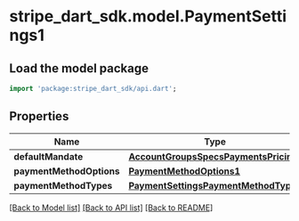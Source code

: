 # stripe_dart_sdk.model.PaymentSettings1

## Load the model package
```dart
import 'package:stripe_dart_sdk/api.dart';
```

## Properties
Name | Type | Description | Notes
------------ | ------------- | ------------- | -------------
**defaultMandate** | [**AccountGroupsSpecsPaymentsPricing**](AccountGroupsSpecsPaymentsPricing.md) |  | [optional] 
**paymentMethodOptions** | [**PaymentMethodOptions1**](PaymentMethodOptions1.md) |  | [optional] 
**paymentMethodTypes** | [**PaymentSettingsPaymentMethodTypes**](PaymentSettingsPaymentMethodTypes.md) |  | [optional] 

[[Back to Model list]](../README.md#documentation-for-models) [[Back to API list]](../README.md#documentation-for-api-endpoints) [[Back to README]](../README.md)


